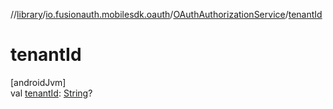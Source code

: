 //[library](../../../index.md)/[io.fusionauth.mobilesdk.oauth](../index.md)/[OAuthAuthorizationService](index.md)/[tenantId](tenant-id.md)

# tenantId

[androidJvm]\
val [tenantId](tenant-id.md): [String](https://kotlinlang.org/api/core/kotlin-stdlib/kotlin/-string/index.html)?